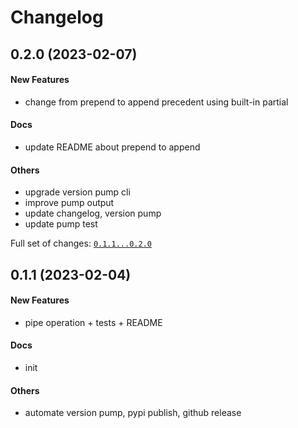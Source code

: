 # Changelog

## 0.2.0 (2023-02-07)

#### New Features

- change from prepend to append precedent using built-in partial

#### Docs

- update README about prepend to append

#### Others

- upgrade version pump cli
- improve pump output
- update changelog, version pump
- update pump test

Full set of changes: [`0.1.1...0.2.0`](https://github.com/hoishing/pipable/compare/0.1.1...0.2.0)

## 0.1.1 (2023-02-04)

#### New Features

- pipe operation + tests + README

#### Docs

- init

#### Others

- automate version pump, pypi publish, github release
